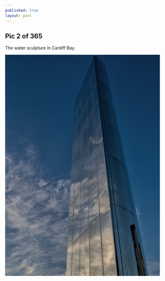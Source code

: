 ```yaml
---
published: true
layout: post
---
```


## Pic 2 of 365

The water sculpture in Cardiff Bay. 

![2/365](../images/2.jpg)